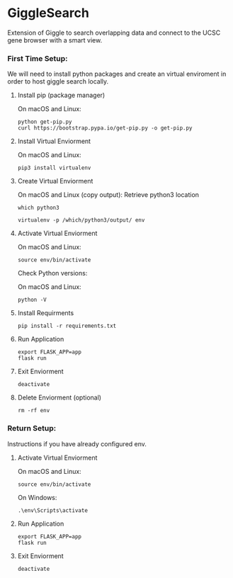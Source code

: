 # GiggleSearch
Extension of Giggle to search overlapping data and connect to the UCSC gene browser with a smart view.

### First Time Setup:
We will need to install python packages and create an virtual enviroment in order to host giggle search locally.

1. Install pip (package manager)

    On macOS and Linux:
    ```unix
    python get-pip.py
    curl https://bootstrap.pypa.io/get-pip.py -o get-pip.py
    ```


    <!-- On Windows:
    ```unix
    py -m pip install --upgrade pip
    ``` -->

2. Install Virtual Enviorment

    On macOS and Linux:
    ```unix
    pip3 install virtualenv
    ```

    <!-- On Windows:
    ```unix
    pip install virtualenv
    ``` -->

3. Create Virtual Enviorment

    On macOS and Linux (copy output):
    Retrieve python3 location
    
    ```unix
    which python3
    ```  

    ```unix
    virtualenv -p /which/python3/output/ env
    ```

    <!-- On Windows:
    ```unix
    py -m venv env
    ``` -->


4. Activate Virtual Enviorment

    On macOS and Linux:
    ```unix
    source env/bin/activate
    ```

    <!-- On Windows:
    ```unix
    .\env\Scripts\activate
    ``` -->

    Check Python versions:
    
    On macOS and Linux:
    ```unix
    python -V
    ```

    <!-- On Windows:
    ```unix
    where python
    ``` -->

5. Install Requirments

    ```unix
    pip install -r requirements.txt
    ```

6. Run Application
    ```unix
    export FLASK_APP=app
    flask run
    ```

7. Exit Enviorment
    ```unix
    deactivate
    ```

8. Delete Enviorment (optional)
    ```unix
    rm -rf env
    ```


### Return Setup:
Instructions if you have already configured env.

1. Activate Virtual Enviorment

    On macOS and Linux:
    ```unix
    source env/bin/activate
    ```

    On Windows:
    ```unix
    .\env\Scripts\activate
    ```

2. Run Application
    ```unix
    export FLASK_APP=app
    flask run
    ```
3. Exit Enviorment
    ```unix
    deactivate
    ```